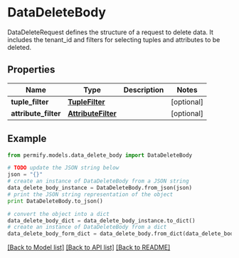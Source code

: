 # DataDeleteBody

DataDeleteRequest defines the structure of a request to delete data. It includes the tenant_id and filters for selecting tuples and attributes to be deleted.

## Properties

Name | Type | Description | Notes
------------ | ------------- | ------------- | -------------
**tuple_filter** | [**TupleFilter**](TupleFilter.md) |  | [optional] 
**attribute_filter** | [**AttributeFilter**](AttributeFilter.md) |  | [optional] 

## Example

```python
from permify.models.data_delete_body import DataDeleteBody

# TODO update the JSON string below
json = "{}"
# create an instance of DataDeleteBody from a JSON string
data_delete_body_instance = DataDeleteBody.from_json(json)
# print the JSON string representation of the object
print DataDeleteBody.to_json()

# convert the object into a dict
data_delete_body_dict = data_delete_body_instance.to_dict()
# create an instance of DataDeleteBody from a dict
data_delete_body_form_dict = data_delete_body.from_dict(data_delete_body_dict)
```
[[Back to Model list]](../README.md#documentation-for-models) [[Back to API list]](../README.md#documentation-for-api-endpoints) [[Back to README]](../README.md)


